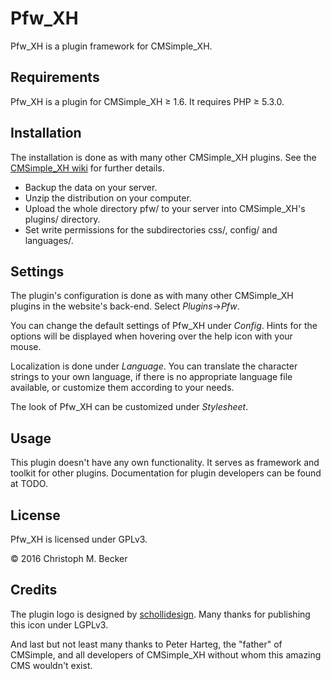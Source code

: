 Pfw_XH
======

Pfw_XH is a plugin framework for CMSimple_XH.

Requirements
------------

Pfw_XH is a plugin for CMSimple_XH ≥ 1.6.
It requires PHP ≥ 5.3.0.

Installation
------------

The installation is done as with many other CMSimple_XH plugins.
See the
[CMSimple_XH wiki](http://www.cmsimple-xh.org/wiki/doku.php/installation)
for further details.

* Backup the data on your server.
* Unzip the distribution on your computer.
* Upload the whole directory pfw/ to your server
  into CMSimple_XH's plugins/ directory.
* Set write permissions for the subdirectories css/, config/ and languages/.

Settings
--------

The plugin's configuration is done as with many other CMSimple_XH plugins
in the website's back-end. Select *Plugins*→*Pfw*.

You can change the default settings of Pfw_XH under *Config*.
Hints for the options will be displayed
when hovering over the help icon with your mouse.

Localization is done under *Language*.
You can translate the character strings to your own language,
if there is no appropriate language file available,
or customize them according to your needs.

The look of Pfw_XH can be customized under *Stylesheet*.

Usage
-----

This plugin doesn't have any own functionality.
It serves as framework and toolkit for other plugins.
Documentation for plugin developers can be found at TODO.

License
-------

Pfw_XH is licensed under GPLv3.

© 2016 Christoph M. Becker

Credits
-------

The plugin logo is designed by [schollidesign](http://schollidesign.deviantart.com/).
Many thanks for publishing this icon under LGPLv3.

And last but not least many thanks to Peter Harteg,
the "father" of CMSimple,
and all developers of CMSimple_XH
without whom this amazing CMS wouldn't exist.
